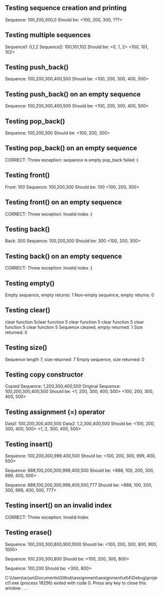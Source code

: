 Testing sequence creation and printing
--------------------------------------
Sequence:  100,200,300,0
Should be: <100, 200, 300, ???>

Testing multiple sequences
--------------------------
Sequence1: 0,1,2
Sequence2: 100,101,102
Should be: <0, 1, 2>
           <100, 101, 102>

Testing push_back()
-------------------
Sequence:  100,200,300,400,500
Should be: <100, 200, 300, 400, 500>

Testing push_back() on an empty sequence
-------------------
Sequence:  100,200,300,400,500
Should be: <100, 200, 300, 400, 500>

Testing pop_back()
------------------
Sequence:   100,200,300
Should be:  <100, 200, 300>

Testing pop_back() on an empty sequence
------------------
CORRECT: Threw exception: sequence is empty pop_back failed :)

Testing front()
---------------
Front:     100
Sequence:  100,200,300
Should be: 100
           <100, 200, 300>

Testing front() on an empty sequence
------------------------------------
CORRECT: Threw exception: Invalid index :)

Testing back()
---------------
Back:      300
Sequence:  100,200,300
Should be: 300
           <100, 200, 300>

Testing back() on an empty sequence
------------------------------------
CORRECT: Threw exception: Invalid index :)

Testing empty()
---------------
Empty sequence, empty returns: 1
Non-empty sequence, empty returns: 0

Testing clear()
---------------
clear function 5clear function 5
clear function 5
clear function 5
clear function 5
clear function 5
Sequence cleared, empty returned: 1
Size returned:  0

Testing size()
---------------
Sequence length 7, size returned: 7
Empty sequence, size returned: 0

Testing copy constructor
------------------
Copied Sequence:        1,200,300,400,500
Original Sequence:      100,200,300,400,500
Should be:              <1, 200, 300, 400, 500>
                        <100, 200, 300, 400, 500>

Testing assignment (=) operator
------------------
Data1:      100,200,300,400,500
Data2:      1,2,300,400,500
Should be:  <100, 200, 300, 400, 500>
            <1, 2, 300, 400, 500>

Testing insert()
------------------
Sequence:   100,200,300,999,400,500
Should be:  <100, 200, 300, 999, 400, 500>

Sequence:   888,100,200,300,999,400,500
Should be:  <888, 100, 200, 300, 999, 400, 500>

Sequence:   888,100,200,300,999,400,500,777
Should be:  <888, 100, 200, 300, 999, 400, 500, 777>

Testing insert() on an invalid index
------------------
CORRECT: Threw exception: Invalid Index

Testing erase()
------------------
Sequence:   100,200,300,800,900,1000
Should be:  <100, 200, 300, 800, 900, 1000>

Sequence:   100,200,300,800
Should be:  <100, 200, 300, 800>

Sequence:   100,200
Should be:  <300, 800>


C:\Users\arjun\Documents\Github\assignment\assignment\x64\Debug\project1.exe (process 18256) exited with code 0.
Press any key to close this window . . .